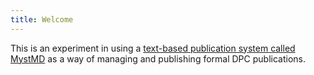 ```yaml
---
title: Welcome
---
```


This is an experiment in using a [text-based publication system called MystMD](https://mystmd.org/) as a way of managing and publishing formal DPC publications.    

```{show-index}
```